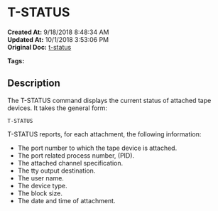 # T-STATUS

**Created At:** 9/18/2018 8:48:34 AM  
**Updated At:** 10/1/2018 3:53:06 PM  
**Original Doc:** [t-status](https://docs.jbase.com/49399-tape/t-status)  

**Tags:**
<badge text='spooler tape status' vertical='middle' />

## Description

The T-STATUS command displays the current status of attached tape devices. It takes the general form:

```
T-STATUS
```



T-STATUS reports, for each attachment, the following information:

- The port number to which the tape device is attached.
- The port related process number, (PID).
- The attached channel specification.
- The tty output destination.
- The user name.
- The device type.
- The block size.
- The date and time of attachment.

